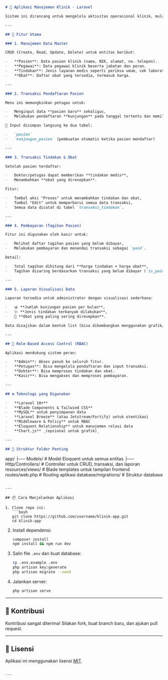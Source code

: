 ```markdown
# 🏥 Aplikasi Manajemen Klinik - Laravel

Sistem ini dirancang untuk mengelola aktivitas operasional klinik, mulai dari pengelolaan data master hingga transaksi pasien dan laporan berbasis data. Dibangun menggunakan Laravel 10+, sistem ini mendukung fitur role-based access control (RBAC), CRUD, pembayaran, dan visualisasi laporan.

---

## 🚀 Fitur Utama

### 1. Manajemen Data Master

CRUD (Create, Read, Update, Delete) untuk entitas berikut:

-   **Pasien**: Data pasien klinik (nama, NIK, alamat, no. telepon).
-   **Pegawai**: Data pegawai klinik beserta jabatan dan peran.
-   **Tindakan**: Jenis layanan medis seperti periksa umum, cek laboratorium, dll.
-   **Obat**: Daftar obat yang tersedia, termasuk harga.

---

### 2. Transaksi Pendaftaran Pasien

Menu ini memungkinkan petugas untuk:

-   Menginput data **pasien baru** sekaligus,
-   Melakukan pendaftaran **kunjungan** pada tanggal tertentu dan memilih jenis kunjungan (umum, BPJS, dll).

📝 Input disimpan langsung ke dua tabel:

-   `pasien`
-   `kunjungan_pasien` (pembuatan otomatis ketika pasien mendaftar)

---

### 3. Transaksi Tindakan & Obat

Setelah pasien terdaftar:

-   Dokter/petugas dapat memberikan **tindakan medis**,
-   Menambahkan **obat yang diresepkan**.

Fitur:

-   Tombol aksi "Proses" untuk menambahkan tindakan dan obat,
-   Tombol "Edit" untuk memperbarui semua data transaksi,
-   Semua data dicatat di tabel `transaksi_tindakan`.

---

### 4. Pembayaran (Tagihan Pasien)

Fitur ini digunakan oleh kasir untuk:

-   Melihat daftar tagihan pasien yang belum dibayar,
-   Melakukan pembayaran dan menandai transaksi sebagai `paid`.

Detail:

-   Total tagihan dihitung dari **harga tindakan + harga obat**,
-   Tagihan disaring berdasarkan transaksi yang belum dibayar (`is_paid = false`).

---

### 5. Laporan Visualisasi Data

Laporan tersedia untuk administrator dengan visualisasi sederhana:

-   📊 **Jumlah kunjungan pasien per bulan**,
-   🩺 **Jenis tindakan terbanyak dilakukan**,
-   💊 **Obat yang paling sering diresepkan**.

Data disajikan dalam bentuk list (bisa dikembangkan menggunakan grafik/Chart.js).

---

## 🔐 Role-Based Access Control (RBAC)

Aplikasi mendukung sistem peran:

-   **Admin**: Akses penuh ke seluruh fitur.
-   **Petugas**: Bisa mengelola pendaftaran dan input transaksi.
-   **Dokter**: Bisa memproses tindakan dan obat.
-   **Kasir**: Bisa mengakses dan memproses pembayaran.

---

## ⚙️ Teknologi yang Digunakan

-   **Laravel 10+**
-   **Blade Components & Tailwind CSS**
-   **MySQL** untuk penyimpanan data
-   **Laravel Breeze** (atau Jetstream/Fortify) untuk otentikasi
-   **Middleware & Policy** untuk RBAC
-   **Eloquent Relationship** untuk manajemen relasi data
-   **Chart.js** _(opsional untuk grafik)_

---

## 📁 Struktur Folder Penting
```

app/
├── Models/ # Model Eloquent untuk semua entitas
├── Http/Controllers/ # Controller untuk CRUD, transaksi, dan laporan
resources/views/ # Blade templates untuk tampilan frontend
routes/web.php # Routing aplikasi
database/migrations/ # Struktur database

````

---

## 📦 Cara Menjalankan Aplikasi

1. Clone repo ini:
   ```bash
   git clone https://github.com/username/klinik-app.git
   cd klinik-app
````

2. Install dependensi:

    ```bash
    composer install
    npm install && npm run dev
    ```

3. Salin file `.env` dan buat database:

    ```bash
    cp .env.example .env
    php artisan key:generate
    php artisan migrate --seed
    ```

4. Jalankan server:

    ```bash
    php artisan serve
    ```

---

## 🙌 Kontribusi

Kontribusi sangat diterima! Silakan fork, buat branch baru, dan ajukan pull request.

---

## 📄 Lisensi

Aplikasi ini menggunakan lisensi [MIT](LICENSE).

```

---

```
